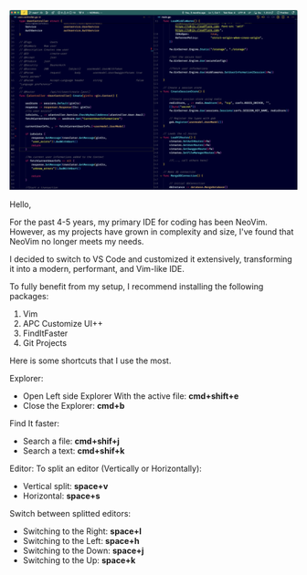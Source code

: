 ![Main Interface](ss1.png)

Hello,

For the past 4-5 years, my primary IDE for coding has been NeoVim. However, as my projects have grown in complexity and size, I've found that NeoVim no longer meets my needs.

I decided to switch to VS Code and customized it extensively, transforming it into a modern, performant, and Vim-like IDE.

To fully benefit from my setup, I recommend installing the following packages:

1. Vim
2. APC Customize UI++
3. FindItFaster
4. Git Projects

Here is some shortcuts that I use the most.

Explorer:

- Open Left side Explorer With the active file: **cmd+shift+e**
- Close the Explorer: **cmd+b**

Find It faster:

- Search a file: **cmd+shif+j**
- Search a text: **cmd+shif+k**

Editor:
To split an editor (Vertically or Horizontally):

- Vertical split: **space+v**
- Horizontal: **space+s**

Switch between splitted editors:

- Switching to the Right: **space+l**
- Switching to the Left: **space+h**
- Switching to the Down: **space+j**
- Switching to the Up: **space+k**
